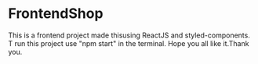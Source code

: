 # FrontendShop

This is a frontend project made thisusing ReactJS and styled-components.
T run this project use "npm start" in the terminal. 
Hope you all like it.Thank you.
